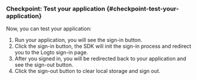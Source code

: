 ### Checkpoint: Test your application {#checkpoint-test-your-application}

Now, you can test your application:

1. Run your application, you will see the sign-in button.
2. Click the sign-in button, the SDK will init the sign-in process and redirect you to the Logto sign-in page.
3. After you signed in, you will be redirected back to your application and see the sign-out button.
4. Click the sign-out button to clear local storage and sign out.
